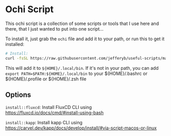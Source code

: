 # Ochi Script

This ochi script is a collection of some scripts or tools that I use here and there, that I just wanted to put into one script...

To install it, just grab the `ochi` file and add it to your path, or run this to get it installed:

```bash
# Install: 
curl -fsSL https://raw.githubusercontent.com/jefferyb/useful-scripts/master/ochi | bash -s install
```
This will add it to `${HOME}/.local/bin`. If it's not in your path, you can add `export PATH=$PATH:${HOME}/.local/bin` to your ${HOME}/.bashrc or ${HOME}/.profile or ${HOME}/.zsh file

## Options

`install::fluxcd`: Install FluxCD CLI using https://fluxcd.io/docs/cmd/#install-using-bash

`install::kapp`: Install kapp CLI using https://carvel.dev/kapp/docs/develop/install/#via-script-macos-or-linux




